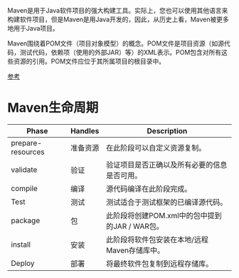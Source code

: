 Maven是用于Java软件项目的强大构建工具。实际上，您也可以使用其他语言来构建软件项目，但是Maven是用Java开发的，因此，从历史上看，Maven被更多地用于Java项目。

Maven围绕着POM文件（项目对象模型）的概念。POM文件是项目资源（如源代码，测试代码，依赖项（使用的外部JAR）等）的XML表示。POM包含对所有这些资源的引用。POM文件应位于其所属项目的根目录中。

[参考](http://tutorials.jenkov.com/maven/maven-tutorial.html)

# Maven生命周期

|  Phase |  Handles | Description  |
|---|---|---|
| prepare-resources  |准备资源   | 在此阶段可以自定义资源复制。   |
| validate  |验证   | 验证项目是否正确以及所有必要的信息是否可用。   |
| compile  |编译   | 源代码编译在此阶段完成。   |
| Test  |测试   | 测试适合于测试框架的已编译源代码。   |
| package  |包   | 此阶段将创建POM.xml中的包中提到的JAR / WAR包。   |
| install  |安装   | 此阶段将软件包安装在本地/远程Maven存储库中。   |
| Deploy  |部署   | 将最终软件包复制到远程存储库。   |

